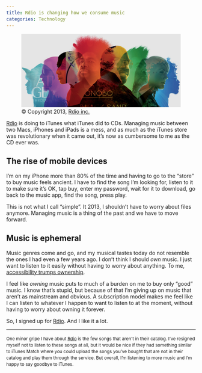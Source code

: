 ```yaml
---
title: Rdio is changing how we consume music
categories: Technology
---
```

<figure class="peek-out">
	<img src="/assets/articles/rdio/rdio-hero.jpg">
	<figcaption>© Copyright 2013, <a href="http://rdio.com">Rdio inc.</a></figcaption>
</figure>

<a href="http://rdio.com">Rdio</a> is doing to iTunes what iTunes did to CDs. Managing music between two Macs, iPhones and iPads is a mess, and as much as the iTunes store was revolutionary when it came out, it’s now as cumbersome to me as the CD ever was.

## The rise of mobile devices

I’m on my iPhone more than 80% of the time and having to go to the “store” to buy music feels ancient. I have to find the song I’m looking for, listen to it to make sure it’s OK, tap buy, enter my password, wait for it to download, go back to the music app, find the song, press play.

This is not what I call “simple”. It 2013, I shouldn’t have to worry about files anymore. Managing music is a thing of the past and we have to move forward.

<!--more-->

## Music is ephemeral

Music genres come and go, and my musical tastes today do not resemble the ones I had even a few years ago. I don’t think I should *own* music. I just want to listen to it easily without having to worry about anything. To me, [accessibility trumps ownership](http://frankchimero.com/writing/2011/making-the-bed-you-sleep-in/).

I feel like *owning* music puts to much of a burden on me to buy only “good” music. I know that’s stupid, but because of that I’m giving up on music that aren’t as mainstream and obvious. A subscription model makes me feel like I can listen to whatever I happen to want to listen to at the moment, without having to worry about owning it forever.

So, I signed up for <a href="http://rdio.com">Rdio</a>. And I like it a lot.

<hr>

<p><small>One minor gripe I have about <a href="http://rdio.com">Rdio</a> is the few songs that aren't in their catalog. I’ve resigned myself not to listen to these songs at all, but it would be nice if they had something similar to iTunes Match where you could upload the songs you’ve bought that are not in their catalog and play them through the service. But overall, I’m listening to more music and I’m happy to say goodbye to iTunes.</small></p>
